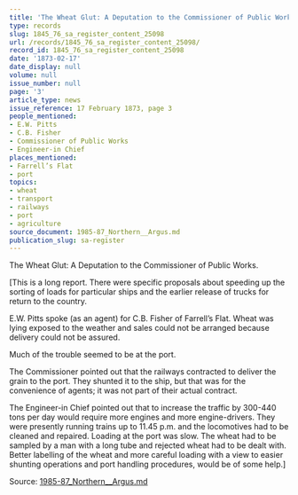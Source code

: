 ```yaml
---
title: 'The Wheat Glut: A Deputation to the Commissioner of Public Works.'
type: records
slug: 1845_76_sa_register_content_25098
url: /records/1845_76_sa_register_content_25098/
record_id: 1845_76_sa_register_content_25098
date: '1873-02-17'
date_display: null
volume: null
issue_number: null
page: '3'
article_type: news
issue_reference: 17 February 1873, page 3
people_mentioned:
- E.W. Pitts
- C.B. Fisher
- Commissioner of Public Works
- Engineer-in Chief
places_mentioned:
- Farrell’s Flat
- port
topics:
- wheat
- transport
- railways
- port
- agriculture
source_document: 1985-87_Northern__Argus.md
publication_slug: sa-register
---
```


The Wheat Glut: A Deputation to the Commissioner of Public Works.

[This is a long report.  There were specific proposals about speeding up the sorting of loads for particular ships and the earlier release of trucks for return to the country.

E.W. Pitts spoke (as an agent) for C.B. Fisher of Farrell’s Flat.  Wheat was lying exposed to the weather and sales could not be arranged because delivery could not be assured.

Much of the trouble seemed to be at the port.

The Commissioner pointed out that the railways contracted to deliver the grain to the port.  They shunted it to the ship, but that was for the convenience of agents; it was not part of their actual contract.

The Engineer-in Chief pointed out that to increase the traffic by 300-440 tons per day would require more engines and more engine-drivers.  They were presently running trains up to 11.45 p.m. and the locomotives had to be cleaned and repaired.  Loading at the port was slow.  The wheat had to be sampled by a man with a long tube and rejected wheat had to be dealt with.  Better labelling of the wheat and more careful loading with a view to easier shunting operations and port handling procedures, would be of some help.]

Source: [1985-87_Northern__Argus.md](/downloads/markdown/1985-87_Northern__Argus.md)
